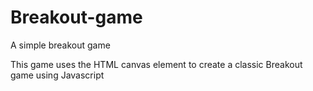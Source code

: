 # Breakout-game
A simple breakout game

This game uses the HTML canvas element to create a classic Breakout game using Javascript
